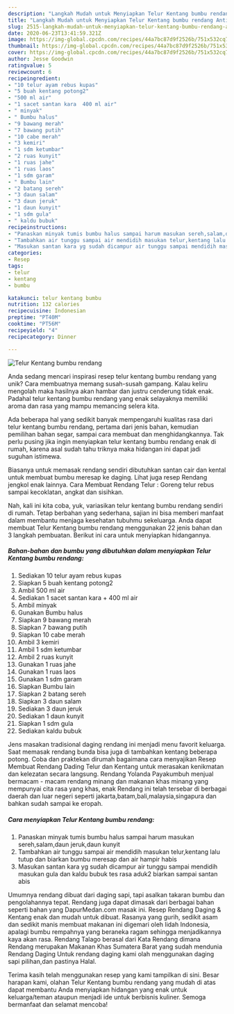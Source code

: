 ```yaml
---
description: "Langkah Mudah untuk Menyiapkan Telur Kentang bumbu rendang Anti Gagal"
title: "Langkah Mudah untuk Menyiapkan Telur Kentang bumbu rendang Anti Gagal"
slug: 2515-langkah-mudah-untuk-menyiapkan-telur-kentang-bumbu-rendang-anti-gagal
date: 2020-06-23T13:41:59.321Z
image: https://img-global.cpcdn.com/recipes/44a7bc87d9f2526b/751x532cq70/telur-kentang-bumbu-rendang-foto-resep-utama.jpg
thumbnail: https://img-global.cpcdn.com/recipes/44a7bc87d9f2526b/751x532cq70/telur-kentang-bumbu-rendang-foto-resep-utama.jpg
cover: https://img-global.cpcdn.com/recipes/44a7bc87d9f2526b/751x532cq70/telur-kentang-bumbu-rendang-foto-resep-utama.jpg
author: Jesse Goodwin
ratingvalue: 5
reviewcount: 6
recipeingredient:
- "10 telur ayam rebus kupas"
- "5 buah kentang potong2"
- "500 ml air"
- "1 sacet santan kara  400 ml air"
- " minyak"
- " Bumbu halus"
- "9 bawang merah"
- "7 bawang putih"
- "10 cabe merah"
- "3 kemiri"
- "1 sdm ketumbar"
- "2 ruas kunyit"
- "1 ruas jahe"
- "1 ruas laos"
- "1 sdm garam"
- " Bumbu lain"
- "2 batang sereh"
- "3 daun salam"
- "3 daun jeruk"
- "1 daun kunyit"
- "1 sdm gula"
- " kaldu bubuk"
recipeinstructions:
- "Panaskan minyak tumis bumbu halus sampai harum masukan sereh,salam,daun jeruk,daun kunyit"
- "Tambahkan air tunggu sampai air mendidih masukan telur,kentang lalu tutup dan biarkan bumbu meresap dan air hampir habis"
- "Masukan santan kara yg sudah dicampur air tunggu sampai mendidih masukan gula dan kaldu bubuk tes rasa aduk2 biarkan sampai santan abis"
categories:
- Resep
tags:
- telur
- kentang
- bumbu

katakunci: telur kentang bumbu 
nutrition: 132 calories
recipecuisine: Indonesian
preptime: "PT40M"
cooktime: "PT56M"
recipeyield: "4"
recipecategory: Dinner

---
```



![Telur Kentang bumbu rendang](https://img-global.cpcdn.com/recipes/44a7bc87d9f2526b/751x532cq70/telur-kentang-bumbu-rendang-foto-resep-utama.jpg)

Anda sedang mencari inspirasi resep telur kentang bumbu rendang yang unik? Cara membuatnya memang susah-susah gampang. Kalau keliru mengolah maka hasilnya akan hambar dan justru cenderung tidak enak. Padahal telur kentang bumbu rendang yang enak selayaknya memiliki aroma dan rasa yang mampu memancing selera kita.

Ada beberapa hal yang sedikit banyak mempengaruhi kualitas rasa dari telur kentang bumbu rendang, pertama dari jenis bahan, kemudian pemilihan bahan segar, sampai cara membuat dan menghidangkannya. Tak perlu pusing jika ingin menyiapkan telur kentang bumbu rendang enak di rumah, karena asal sudah tahu triknya maka hidangan ini dapat jadi suguhan istimewa.

Biasanya untuk memasak rendang sendiri dibutuhkan santan cair dan kental untuk membuat bumbu meresap ke daging. Lihat juga resep Rendang jengkol enak lainnya. Cara Membuat Rendang Telur : Goreng telur rebus sampai kecoklatan, angkat dan sisihkan.


Nah, kali ini kita coba, yuk, variasikan telur kentang bumbu rendang sendiri di rumah. Tetap berbahan yang sederhana, sajian ini bisa memberi manfaat dalam membantu menjaga kesehatan tubuhmu sekeluarga. Anda dapat membuat Telur Kentang bumbu rendang menggunakan 22 jenis bahan dan 3 langkah pembuatan. Berikut ini cara untuk menyiapkan hidangannya.

<!--inarticleads1-->

##### Bahan-bahan dan bumbu yang dibutuhkan dalam menyiapkan Telur Kentang bumbu rendang:

1. Sediakan 10 telur ayam rebus kupas
1. Siapkan 5 buah kentang potong2
1. Ambil 500 ml air
1. Sediakan 1 sacet santan kara + 400 ml air
1. Ambil  minyak
1. Gunakan  Bumbu halus
1. Siapkan 9 bawang merah
1. Siapkan 7 bawang putih
1. Siapkan 10 cabe merah
1. Ambil 3 kemiri
1. Ambil 1 sdm ketumbar
1. Ambil 2 ruas kunyit
1. Gunakan 1 ruas jahe
1. Gunakan 1 ruas laos
1. Gunakan 1 sdm garam
1. Siapkan  Bumbu lain
1. Siapkan 2 batang sereh
1. Siapkan 3 daun salam
1. Sediakan 3 daun jeruk
1. Sediakan 1 daun kunyit
1. Siapkan 1 sdm gula
1. Sediakan  kaldu bubuk


Jens masakan tradisional daging rendang ini menjadi menu favorit keluarga. Saat memasak rendang bunda bisa juga di tambahkan kentang beberapa potong. Coba dan praktekan dirumah bagaimana cara menyajikan Resep Membuat Rendang Dading Telur dan Kentang untuk merasakan kenikmatan dan kelezatan secara langsung. Rendang Yolanda Payakumbuh menjual bermacam - macam rendang minang dan makanan khas minang yang mempunyai cita rasa yang khas, enak Rendang ini telah tersebar di berbagai daerah dan luar negeri seperti jakarta,batam,bali,malaysia,singapura dan bahkan sudah sampai ke eropah. 

<!--inarticleads2-->

##### Cara menyiapkan Telur Kentang bumbu rendang:

1. Panaskan minyak tumis bumbu halus sampai harum masukan sereh,salam,daun jeruk,daun kunyit
1. Tambahkan air tunggu sampai air mendidih masukan telur,kentang lalu tutup dan biarkan bumbu meresap dan air hampir habis
1. Masukan santan kara yg sudah dicampur air tunggu sampai mendidih masukan gula dan kaldu bubuk tes rasa aduk2 biarkan sampai santan abis


Umumnya rendang dibuat dari daging sapi, tapi asalkan takaran bumbu dan pengolahannya tepat. Rendang juga dapat dimasak dari berbagai bahan seperti bahan yang DapurMedan.com masak ini. Resep Rendang Daging &amp; Kentang enak dan mudah untuk dibuat. Rasanya yang gurih, sedikit asam dan sedikit manis membuat makanan ini digemari oleh lidah Indonesia, apalagi bumbu rempahnya yang beraneka ragam sehingga menjadikannya kaya akan rasa. Rendang Talago berasal dari Kata Rendang dimana Rendang merupakan Makanan Khas Sumatera Barat yang sudah mendunia Rendang Daging Untuk rendang daging kami olah menggunakan daging sapi pilihan,dan pastinya Halal. 

Terima kasih telah menggunakan resep yang kami tampilkan di sini. Besar harapan kami, olahan Telur Kentang bumbu rendang yang mudah di atas dapat membantu Anda menyiapkan hidangan yang enak untuk keluarga/teman ataupun menjadi ide untuk berbisnis kuliner. Semoga bermanfaat dan selamat mencoba!
